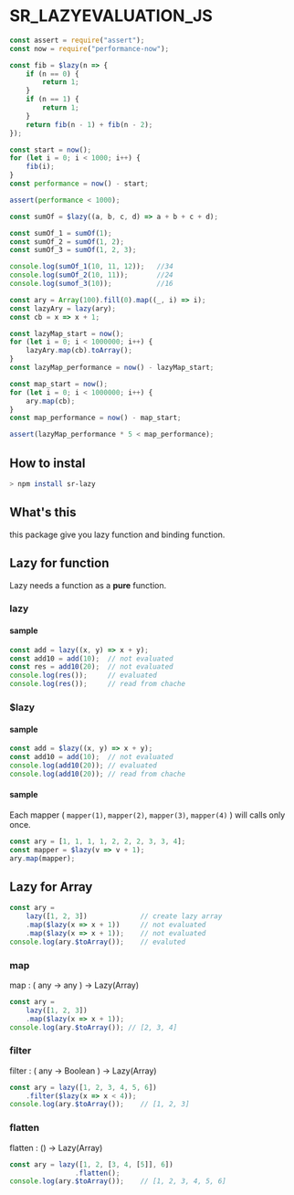 # SR_LAZYEVALUATION_JS

```js
const assert = require("assert");
const now = require("performance-now");

const fib = $lazy(n => {
    if (n == 0) {
        return 1;
    }
    if (n == 1) {
        return 1;
    }
    return fib(n - 1) + fib(n - 2);
});

const start = now();
for (let i = 0; i < 1000; i++) {
    fib(i);
}
const performance = now() - start;

assert(performance < 1000);
```

```js
const sumOf = $lazy((a, b, c, d) => a + b + c + d);

const sumOf_1 = sumOf(1);
const sumOf_2 = sumOf(1, 2);
const sumOf_3 = sumOf(1, 2, 3);

console.log(sumOf_1(10, 11, 12));   //34
console.log(sumOf_2(10, 11));       //24
console.log(sumof_3(10));           //16
```

```js
const ary = Array(100).fill(0).map((_, i) => i);
const lazyAry = lazy(ary);
const cb = x => x + 1;

const lazyMap_start = now();
for (let i = 0; i < 1000000; i++) {
    lazyAry.map(cb).toArray();
}
const lazyMap_performance = now() - lazyMap_start;

const map_start = now();
for (let i = 0; i < 1000000; i++) {
    ary.map(cb);
}
const map_performance = now() - map_start;

assert(lazyMap_performance * 5 < map_performance);
```

## How to instal

```bash
> npm install sr-lazy
```

## What's this

this package give you lazy function and binding function.

## Lazy for function

Lazy needs a function as a **pure** function.

### lazy

#### sample

```js
const add = lazy((x, y) => x + y);
const add10 = add(10);  // not evaluated
const res = add10(20);  // not evaluated
console.log(res());     // evaluated
console.log(res());     // read from chache
```

### $lazy

#### sample

```js
const add = $lazy((x, y) => x + y);
const add10 = add(10);  // not evaluated
console.log(add10(20)); // evaluated
console.log(add10(20)); // read from chache
```

#### sample

Each mapper ( `mapper(1)`, `mapper(2)`, `mapper(3)`, `mapper(4)` ) will calls only once.

```js
const ary = [1, 1, 1, 1, 2, 2, 2, 3, 3, 4];
const mapper = $lazy(v => v + 1);
ary.map(mapper);
```

## Lazy for Array

```js
const ary =
    lazy([1, 2, 3])             // create lazy array
    .map($lazy(x => x + 1))     // not evaluated
    .map($lazy(x => x + 1));    // not evaluated
console.log(ary.$toArray());    // evaluted
```

### map

map : ( any -> any ) -> Lazy(Array)

```js
const ary =
    lazy([1, 2, 3])
    .map($lazy(x => x + 1));
console.log(ary.$toArray()); // [2, 3, 4]
```

### filter

filter : ( any -> Boolean ) -> Lazy(Array)

```js
const ary = lazy([1, 2, 3, 4, 5, 6])
    .filter($lazy(x => x < 4));
console.log(ary.$toArray());    // [1, 2, 3]
```

### flatten

flatten : () -> Lazy(Array)

```js
const ary = lazy([1, 2, [3, 4, [5]], 6])
                .flatten();
console.log(ary.$toArray());    // [1, 2, 3, 4, 5, 6]
```